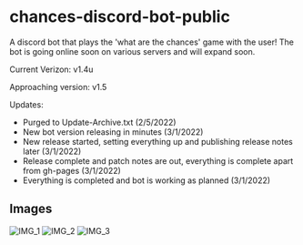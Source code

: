 # chances-discord-bot-public
A discord bot that plays the 'what are the chances' game with the user! The bot is going online soon on various servers and will expand soon.

Current Verizon: v1.4u

Approaching version: v1.5

Updates:
- Purged to Update-Archive.txt (2/5/2022)
- New bot version releasing in minutes (3/1/2022)
- New release started, setting everything up and publishing release notes later (3/1/2022)
- Release complete and patch notes are out, everything is complete apart from gh-pages (3/1/2022)
- Everything is completed and bot is working as planned (3/1/2022)

## Images


![IMG_1](https://user-images.githubusercontent.com/68622369/152055608-7f0e1b1b-c4b0-4c67-b02e-4c07848b415e.png)
![IMG_2](https://user-images.githubusercontent.com/68622369/152055616-fdf35a26-7a49-436a-a552-330369f4faa6.png)
![IMG_3](https://user-images.githubusercontent.com/68622369/152055622-c574f0c2-9e56-4d66-9e65-bf76ccbabfdb.png)
